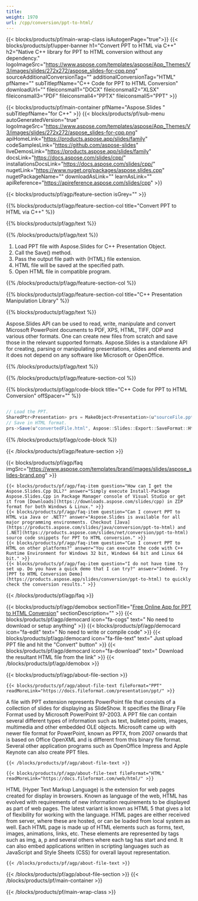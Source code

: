 ```yaml
---
title:  
weight: 1970
url: /cpp/conversion/ppt-to-html/ 
---
```


{{< blocks/products/pf/main-wrap-class isAutogenPage="true">}}
{{< blocks/products/pf/upper-banner h1="Convert PPT to HTML via C++" h2="Native C++ library for PPT to HTML conversion without any dependency." logoImageSrc="https://www.aspose.com/templates/aspose/App_Themes/V3/images/slides/272x272/aspose_slides-for-cpp.png" sourceAdditionalConversionTag="" additionalConversionTag="HTML" pfName="" subTitlepfName="C++ Code for PPT to HTML Conversion" downloadUrl="" fileiconsmall1="DOCX" fileiconsmall2="XLSX" fileiconsmall3="PDF" fileiconsmall4="PPTX" fileiconsmall5="PPT" >}}

{{< blocks/products/pf/main-container pfName="Aspose.Slides " subTitlepfName="for C++" >}}
{{< blocks/products/pf/sub-menu autoGeneratedVersion="true" logoImageSrc="https://www.aspose.com/templates/aspose/App_Themes/V3/images/slides/272x272/aspose_slides-for-cpp.png" apiHomeLink="https://products.aspose.app/slides/family" codeSamplesLink="https://github.com/aspose-slides" liveDemosLink="https://products.aspose.app/slides/family" docsLink="https://docs.aspose.com/slides/cpp/" installationsDocsLink="https://docs.aspose.com/slides/cpp/" nugetLink="https://www.nuget.org/packages/aspose.slides.cpp" nugetPackageName="" downloadAsLink="" learnAsLink="" apiReference="https://apireference.aspose.com/slides/cpp" >}}

{{< blocks/products/pf/agp/feature-section isGrey="" >}}

{{% blocks/products/pf/agp/feature-section-col title="Convert PPT to HTML via C++" %}}

{{% blocks/products/pf/agp/text %}}

{{% /blocks/products/pf/agp/text %}}

1.  Load PPT file with Aspose.Slides for C++ Presentation Object.
1.  Call the Save() method.
1.  Pass the output file path with (HTML) file extension.
1.  HTML file will be saved at the specified path.
1.  Open HTML file in compatible program.

{{% /blocks/products/pf/agp/feature-section-col %}}

{{% blocks/products/pf/agp/feature-section-col title="C++ Presentation Manipulation Library" %}}

{{% blocks/products/pf/agp/text %}}

 Aspose.Slides API can be used to read, write, manipulate and convert Microsoft PowerPoint documents to PDF, XPS, HTML, TIFF, ODP and various other formats. One can create new files from scratch and save those in the relevant supported formats. Aspose.Slides is a standalone API for creating, parsing or manipulating presentations, slides and elements and it does not depend on any software like Microsoft or OpenOffice.

{{% /blocks/products/pf/agp/text %}}

{{% /blocks/products/pf/agp/feature-section-col %}}

{{% blocks/products/pf/agp/code-block title="C++ Code for PPT to HTML Conversion" offSpacer="" %}}

```cs

// Load the PPT.
SharedPtr<Presentation> prs = MakeObject<Presentation>(u"sourceFile.ppt");
// Save in HTML format.
prs->Save(u"convertedFile.html", Aspose::Slides::Export::SaveFormat::Html);

```

{{% /blocks/products/pf/agp/code-block %}}

{{< /blocks/products/pf/agp/feature-section >}}

{{< blocks/products/pf/agp/faq imgSrc="https://www.aspose.com/templates/brand/images/slides/aspose_slides-brand.png" >}}

    {{< blocks/products/pf/agp/faq-item question="How can I get the Aspose.Slides.Cpp DLL?" answer="Simply execute Install-Package Aspose.Slides.Cpp in Package Manager console of Visual Studio or get it from [Downloads](https://downloads.aspose.com/slides/cpp) in ZIP format for both Windows & Linux." >}}
    {{< blocks/products/pf/agp/faq-item question="Can I convert PPT to HTML via Java or .NET?" answer="Aspose.Slides is available for all major programming environments. Checkout [Java](https://products.aspose.com/slides/java/conversion/ppt-to-html) and [.NET](https://products.aspose.com/slides/net/conversion/ppt-to-html) source code snippets for PPT to HTML conversion." >}}
    {{< blocks/products/pf/agp/faq-item question="Can I convert PPT to HTML on other platforms?" answer="You can execute the code with C++ Runtime Environment for Windows 32 bit, Windows 64 bit and Linux 64 bit." >}}
    {{< blocks/products/pf/agp/faq-item question="I do not have time to set up. Do you have a quick demo that I can try?" answer="Indeed. Try [PPT to HTML Conversion Demo](https://products.aspose.app/slides/conversion/ppt-to-html) to quickly check the conversion results." >}}
 
{{< /blocks/products/pf/agp/faq >}}

{{< blocks/products/pf/agp/demobox sectionTitle="[Free Online App for PPT to HTML Conversion](https://products.aspose.app/slides/conversion/ppt-to-html)" sectionDescription="" >}}
        {{< blocks/products/pf/agp/democard icon="fa-cogs" text=" No need to download or setup anything" >}}
        {{< blocks/products/pf/agp/democard icon="fa-edit" text=" No need to write or compile code" >}}
        {{< blocks/products/pf/agp/democard icon="fa-file-text" text=" Just upload PPT file and hit the \"Convert\" button" >}}
        {{< blocks/products/pf/agp/democard icon="fa-download" text=" Download the resultant HTML file from the link" >}}
{{< /blocks/products/pf/agp/demobox >}}

{{< blocks/products/pf/agp/about-file-section >}}

    {{< blocks/products/pf/agp/about-file-text fileFormat="PPT" readMoreLink="https://docs.fileformat.com/presentation/ppt/" >}}
A file with PPT extension represents PowerPoint file that consists of a collection of slides for displaying as SlideShow. It specifies the Binary File Format used by Microsoft PowerPoint 97-2003. A PPT file can contain several different types of information such as text, bulleted points, images, multimedia and other embedded OLE objects. Microsoft came up with newer file format for PowerPoint, known as PPTX, from 2007 onwards that is based on Office OpenXML and is different from this binary file format. Several other application programs such as OpenOffice Impress and Apple Keynote can also create PPT files.

    {{< /blocks/products/pf/agp/about-file-text >}}

    {{< blocks/products/pf/agp/about-file-text fileFormat="HTML" readMoreLink="https://docs.fileformat.com/web/html/" >}}
HTML (Hyper Text Markup Language) is the extension for web pages created for display in browsers. Known as language of the web, HTML has evolved with requirements of new information requirements to be displayed as part of web pages. The latest variant is known as HTML 5 that gives a lot of flexibility for working with the language. HTML pages are either received from server, where these are hosted, or can be loaded from local system as well. Each HTML page is made up of HTML elements such as forms, text, images, animations, links, etc. These elements are represented by tags such as img, a, p and several others where each tag has start and end. It can also embed applications written in scripting languages such as JavaScript and Style Sheets (CSS) for overall layout representation.

    {{< /blocks/products/pf/agp/about-file-text >}}

{{< /blocks/products/pf/agp/about-file-section >}}
{{< /blocks/products/pf/main-container >}}
    
{{< /blocks/products/pf/main-wrap-class >}}